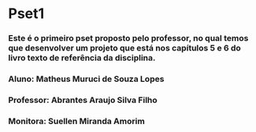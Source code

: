 # Pset1

### Este é o primeiro pset proposto pelo professor, no qual temos que desenvolver um projeto que está nos capítulos 5 e 6 do livro texto de referência da disciplina.

### Aluno: Matheus Muruci de Souza Lopes

### Professor: Abrantes Araujo Silva Filho

### Monitora: Suellen Miranda Amorim

